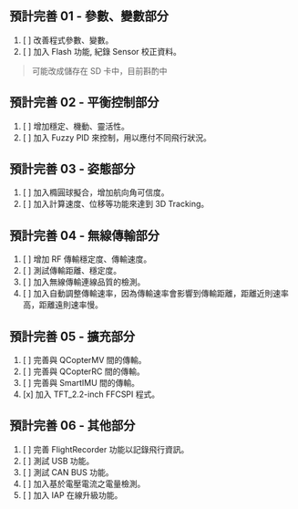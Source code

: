 ## 預計完善 01 - 參數、變數部分
1. [ ] 改善程式參數、變數。  
2. [ ] 加入 Flash 功能, 紀錄 Sensor 校正資料。  

> 可能改成儲存在 SD 卡中，目前斟酌中  

## 預計完善 02 - 平衡控制部分
1. [ ] 增加穩定、機動、靈活性。  
2. [ ] 加入 Fuzzy PID 來控制，用以應付不同飛行狀況。  

## 預計完善 03 - 姿態部分
1. [ ] 加入橢圓球擬合，增加航向角可信度。  
2. [ ] 加入計算速度、位移等功能來達到 3D Tracking。

## 預計完善 04 - 無線傳輸部分
1. [ ] 增加 RF 傳輸穩定度、傳輸速度。  
2. [ ] 測試傳輸距離、穩定度。  
3. [ ] 加入無線傳輸連線品質的檢測。  
4. [ ] 加入自動調整傳輸速率，因為傳輸速率會影響到傳輸距離，距離近則速率高，距離遠則速率慢。  

## 預計完善 05 - 擴充部分
1. [ ] 完善與 QCopterMV 間的傳輸。  
2. [ ] 完善與 QCopterRC 間的傳輸。  
3. [ ] 完善與 SmartIMU 間的傳輸。  
2. [x] 加入 TFT_2.2-inch FFCSPI 程式。  

## 預計完善 06 - 其他部分
1. [ ] 完善 FlightRecorder 功能以記錄飛行資訊。  
2. [ ] 測試 USB 功能。  
3. [ ] 測試 CAN BUS 功能。  
4. [ ] 加入基於電壓電流之電量檢測。  
5. [ ] 加入 IAP 在線升級功能。  
